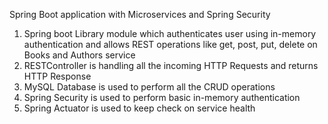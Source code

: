 Spring Boot application with Microservices and Spring Security
1. Spring boot Library module which authenticates user using in-memory authentication and allows REST operations like get, post, put, delete on Books and Authors service
2. RESTController is handling all the incoming HTTP Requests and returns HTTP Response
3. MySQL Database is used to perform all the CRUD operations
4. Spring Security is used to perform basic in-memory authentication 
5. Spring Actuator is used to keep check on service health
